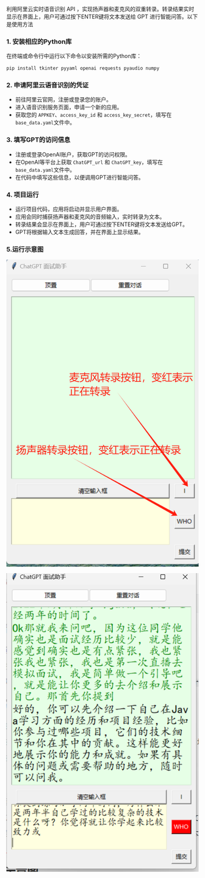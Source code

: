 利用阿里云实时语音识别 API ，实现扬声器和麦克风的双重转录。转录结果实时显示在界面上，用户可通过按下ENTER键将文本发送给 GPT 进行智能问答。以下是使用方法

### 1. 安装相应的Python库

在终端或命令行中运行以下命令以安装所需的Python库：

```bash
pip install tkinter pyyaml openai requests pyaudio numpy
```

### 2. 申请阿里云语音识别的凭证

- 前往阿里云官网，注册或登录您的账户。
- 进入语音识别服务页面，申请一个新的应用。
- 获取您的 `APPKEY`、`access_key_id` 和 `access_key_secret`，填写在`base_data.yaml`文件中。

### 3. 填写GPT的访问信息

- 注册或登录OpenAI账户，获取GPT的访问权限。
- 在OpenAI等平台上获取 `ChatGPT_url` 和 `ChatGPT_key`，填写在`base_data.yaml`文件中。
- 在代码中填写这些信息，以便调用GPT进行智能问答。

### 4. 项目运行

- 运行项目代码，应用将启动并显示用户界面。
- 应用会同时捕获扬声器和麦克风的音频输入，实时转录为文本。
- 转录结果会显示在界面上，用户可通过按下ENTER键将文本发送给GPT。
- GPT将根据输入文本生成回答，并在界面上显示结果。

### 5.运行示意图

![image-20241004181659434](./Photo/image-20241004181659434.png)





![image-20241004181301071](./Photo/image-20241004181301071.png)

